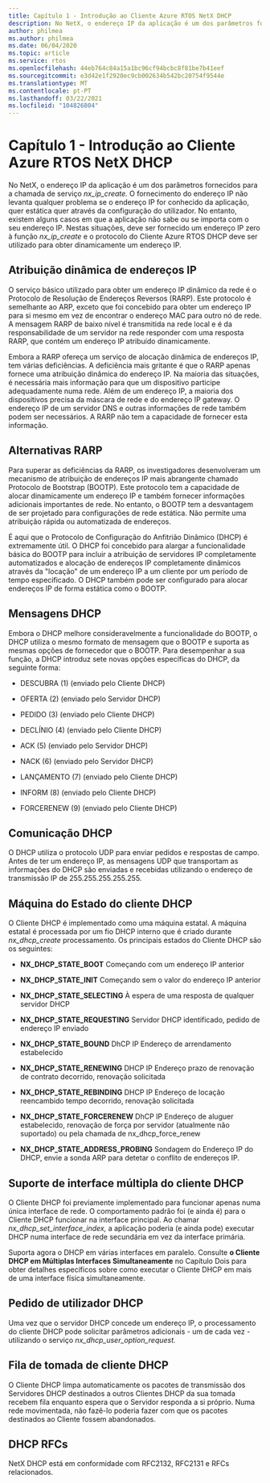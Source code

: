 ```yaml
---
title: Capítulo 1 - Introdução ao Cliente Azure RTOS NetX DHCP
description: No NetX, o endereço IP da aplicação é um dos parâmetros fornecidos para a chamada de serviço nx_ip_create.
author: philmea
ms.author: philmea
ms.date: 06/04/2020
ms.topic: article
ms.service: rtos
ms.openlocfilehash: 44eb764c84a15a1bc96cf94bcbc8f81be7b41eef
ms.sourcegitcommit: e3d42e1f2920ec9cb002634b542bc20754f9544e
ms.translationtype: MT
ms.contentlocale: pt-PT
ms.lasthandoff: 03/22/2021
ms.locfileid: "104826804"
---
```

# <a name="chapter-1---introduction-to-azure-rtos-netx-dhcp-client"></a>Capítulo 1 - Introdução ao Cliente Azure RTOS NetX DHCP

No NetX, o endereço IP da aplicação é um dos parâmetros fornecidos para a chamada de serviço *nx_ip_create.* O fornecimento do endereço IP não levanta qualquer problema se o endereço IP for conhecido da aplicação, quer estática quer através da configuração do utilizador. No entanto, existem alguns casos em que a aplicação não sabe ou se importa com o seu endereço IP. Nestas situações, deve ser fornecido um endereço IP zero à função *nx_ip_create* e o protocolo do Cliente Azure RTOS DHCP deve ser utilizado para obter dinamicamente um endereço IP.

## <a name="dynamic-ip-address-assignment"></a>Atribuição dinâmica de endereços IP

O serviço básico utilizado para obter um endereço IP dinâmico da rede é o Protocolo de Resolução de Endereços Reversos (RARP). Este protocolo é semelhante ao ARP, exceto que foi concebido para obter um endereço IP para si mesmo em vez de encontrar o endereço MAC para outro nó de rede. A mensagem RARP de baixo nível é transmitida na rede local e é da responsabilidade de um servidor na rede responder com uma resposta RARP, que contém um endereço IP atribuído dinamicamente.

Embora a RARP ofereça um serviço de alocação dinâmica de endereços IP, tem várias deficiências. A deficiência mais gritante é que o RARP apenas fornece uma atribuição dinâmica do endereço IP. Na maioria das situações, é necessária mais informação para que um dispositivo participe adequadamente numa rede. Além de um endereço IP, a maioria dos dispositivos precisa da máscara de rede e do endereço IP gateway. O endereço IP de um servidor DNS e outras informações de rede também podem ser necessários. A RARP não tem a capacidade de fornecer esta informação.

## <a name="rarp-alternatives"></a>Alternativas RARP

Para superar as deficiências da RARP, os investigadores desenvolveram um mecanismo de atribuição de endereços IP mais abrangente chamado Protocolo de Bootstrap (BOOTP). Este protocolo tem a capacidade de alocar dinamicamente um endereço IP e também fornecer informações adicionais importantes de rede. No entanto, o BOOTP tem a desvantagem de ser projetado para configurações de rede estática. Não permite uma atribuição rápida ou automatizada de endereços.

É aqui que o Protocolo de Configuração do Anfitrião Dinâmico (DHCP) é extremamente útil. O DHCP foi concebido para alargar a funcionalidade básica do BOOTP para incluir a atribuição de servidores IP completamente automatizados e alocação de endereços IP completamente dinâmicos através da "locação" de um endereço IP a um cliente por um período de tempo especificado. O DHCP também pode ser configurado para alocar endereços IP de forma estática como o BOOTP.

## <a name="dhcp-messages"></a>Mensagens DHCP

Embora o DHCP melhore consideravelmente a funcionalidade do BOOTP, o DHCP utiliza o mesmo formato de mensagem que o BOOTP e suporta as mesmas opções de fornecedor que o BOOTP. Para desempenhar a sua função, a DHCP introduz sete novas opções específicas do DHCP, da seguinte forma:

- DESCUBRA (1) (enviado pelo Cliente DHCP)

- OFERTA (2) (enviado pelo Servidor DHCP)

- PEDIDO (3) (enviado pelo Cliente DHCP)

- DECLÍNIO (4) (enviado pelo Cliente DHCP)

- ACK (5) (enviado pelo Servidor DHCP)

- NACK (6) (enviado pelo Servidor DHCP)

- LANÇAMENTO (7) (enviado pelo Cliente DHCP)

- INFORM (8) (enviado pelo Cliente DHCP)

- FORCERENEW (9) (enviado pelo Cliente DHCP)

## <a name="dhcp-communication"></a>Comunicação DHCP

O DHCP utiliza o protocolo UDP para enviar pedidos e respostas de campo. Antes de ter um endereço IP, as mensagens UDP que transportam as informações do DHCP são enviadas e recebidas utilizando o endereço de transmissão IP de 255.255.255.255.255.

## <a name="dhcp-client-state-machine"></a>Máquina do Estado do cliente DHCP

O Cliente DHCP é implementado como uma máquina estatal. A máquina estatal é processada por um fio DHCP interno que é criado durante *nx_dhcp_create* processamento. Os principais estados do Cliente DHCP são os seguintes:


- **NX_DHCP_STATE_BOOT** Começando com um endereço IP anterior

- **NX_DHCP_STATE_INIT** Começando sem o valor do endereço IP anterior

- **NX_DHCP_STATE_SELECTING** À espera de uma resposta de qualquer servidor DHCP

- **NX_DHCP_STATE_REQUESTING** Servidor DHCP identificado, pedido de endereço IP enviado

- **NX_DHCP_STATE_BOUND** DhCP IP Endereço de arrendamento estabelecido

- **NX_DHCP_STATE_RENEWING** DHCP IP Endereço prazo de renovação de contrato decorrido, renovação solicitada

- **NX_DHCP_STATE_REBINDING** DHCP IP Endereço de locação reencambido tempo decorrido, renovação solicitada

- **NX_DHCP_STATE_FORCERENEW** DhCP IP Endereço de aluguer estabelecido, renovação de força por servidor (atualmente não suportado) ou pela chamada de nx_dhcp_force_renew

- **NX_DHCP_STATE_ADDRESS_PROBING** Sondagem do Endereço IP do DHCP, envie a sonda ARP para detetar o conflito de endereços IP.

## <a name="dhcp-client-multiple-interface-support"></a>Suporte de interface múltipla do cliente DHCP

O Cliente DHCP foi previamente implementado para funcionar apenas numa única interface de rede. O comportamento padrão foi (e ainda é) para o Cliente DHCP funcionar na interface principal. Ao chamar *nx_dhcp_set_interface_index,* a aplicação poderia (e ainda pode) executar DHCP numa interface de rede secundária em vez da interface primária.

Suporta agora o DHCP em várias interfaces em paralelo. Consulte **o Cliente DHCP em Múltiplas Interfaces Simultaneamente** no Capítulo Dois para obter detalhes específicos sobre como executar o Cliente DHCP em mais de uma interface física simultaneamente.

## <a name="dhcp-user-request"></a>Pedido de utilizador DHCP

Uma vez que o servidor DHCP concede um endereço IP, o processamento do cliente DHCP pode solicitar parâmetros adicionais - um de cada vez - utilizando o serviço *nx_dhcp_user_option_request.*

## <a name="dhcp-client-socket-queue"></a>Fila de tomada de cliente DHCP 

O Cliente DHCP limpa automaticamente os pacotes de transmissão dos Servidores DHCP destinados a outros Clientes DHCP da sua tomada recebem fila enquanto espera que o Servidor responda a si próprio. Numa rede movimentada, não fazê-lo poderia fazer com que os pacotes destinados ao Cliente fossem abandonados.

## <a name="dhcp-rfcs"></a>DHCP RFCs

NetX DHCP está em conformidade com RFC2132, RFC2131 e RFCs relacionados.

